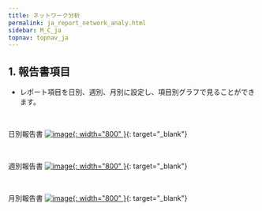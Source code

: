 ```yaml
---
title: ネットワーク分析
permalink: ja_report_network_analy.html
sidebar: M_C_ja
topnav: topnav_ja
---
```


## 1. 報告書項目
- レポート項目を日別、週別、月別に設定し、項目別グラフで見ることができます。

<br />

日別報告書
 [![image](/docs/images/Manual/common/report/network/ja/1.PNG){: width="800" }](/docs/images/Manual/common/report/network/ja/1.PNG){: target="_blank"} 

<br />

週別報告書
 [![image](/docs/images/Manual/common/report/network/ja/2.PNG){: width="800" }](/docs/images/Manual/common/report/network/ja/2.PNG){: target="_blank"} 

<br />

月別報告書
 [![image](/docs/images/Manual/common/report/network/ja/3.PNG){: width="800" }](/docs/images/Manual/common/report/network/ja/3.PNG){: target="_blank"} 


